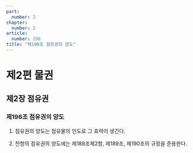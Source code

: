 ```yaml
---
part:
  number: 2
chapter:
  number: 2
article:
  number: 196
title: "제196조 점유권의 양도"
---
```


# 제2편 물권

## 제2장 점유권

### 제196조 점유권의 양도

1. 점유권의 양도는 점유물의 인도로 그 효력이 생긴다.

2. 전항의 점유권의 양도에는 제188조제2항, 제189조, 제190조의 규정을 준용한다.
